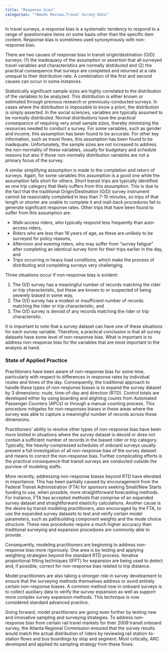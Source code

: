 ```yaml
---
title: "Response bias"
categories: "!Needs Review,Travel Survey Data"
---
```


In travel surveys, a response bias is a systematic tendency to respond to a range of questionnaire items on some basis other than the specific item content. Response bias is sometimes used synonymously with non-response bias.

There are two causes of response bias in transit origin/destination (O/D) surveys: (1) the inadequacy of the assumption or assertion that all surveyed travel variables and characteristics are normally distributed and (2) the practical consequence that surveys are completed and returned at a rate unequal to their distribution rate. A combination of the first and second causes can occur in some instances.

Statistically significant sample sizes are highly correlated to the distribution of the variables to be analyzed. This distribution is either known or estimated through previous research or previously-conducted surveys. In cases where the distribution is impossible to know a priori, the distribution is simply asserted. In the social sciences, variables are typically assumed to be normally distributed. Normal distributions have the practical consequence of requiring very small sample sizes, thereby minimizing the resources needed to conduct a survey. For some variables, such as gender and income, this assumption has been found to be accurate. For other key information, such as travel flows, this assumption has been found to be inadequate. Unfortunately, the sample sizes are not increased to address the non-normality of these variables, usually for budgetary and schedule reasons but also if those non-normally distribution variables are not a primary focus of the survey.

A similar simplifying assumption is made to the completion and return of surveys. Again, for some variables this assumption is a good one while the assumption falls short for others. Short transit trips are typically identified as one trip category that likely suffers from this assumption. This is due to the fact that the traditional Origin/Destination (O/D) survey instrument cannot be reasonably completed in less than 7-10 minutes, so trips of that length or shorter are unable to complete it and mail-back procedures fail to generate significant response rates. Other trips that have been found to suffer from this assumption are:

-   Walk-access riders, who typically respond less frequently than auto-access riders,
-   Riders who are less than 16 years of age, as these are unlikely to be surveyed for policy reasons,
-   Afternoon and evening riders, who may suffer from “survey fatigue” after completing an identical survey form for their trips earlier in the day, and
-   Trips occurring in heavy load conditions, which make the process of distributing and completing surveys very challenging.

Three situations occur if non-response bias is evident:

1.  The O/D survey has a meaningful number of records matching the rider or trip characteristic, but these are known to or suspected of being severely biased in some way,
2.  The O/D survey has a modest or insufficient number of records matching the rider or trip characteristic, and
3.  The O/D survey is devoid of any records matching the rider or trip characteristic.

It is important to note that a survey dataset can have one of these situations for each survey variable. Therefore, a practical conclusion is that all survey datasets have some level of non-response bias. What is important is to address non-response bias for the variables that are most important to the analysis at hand.

### State of Applied Practice

Practitioners have been aware of non-response bias for some time, particularly with respect to differences in response rates by individual routes and times of the day. Consequently, the traditional approach to handle these types of non-response biases is to expand the survey dataset by 3 dimensions: route, time-of-day and direction (RTD). Control totals are developed either by using boarding and alighting counts from Automated Passenger Counters (APCs) or through a manual counting process. This procedure mitigates for non-responses biases in these areas where the survey was able to capture a meaningful number of records across these dimensions.

Practitioners’ ability to resolve other types of non-response bias have been more limited in situations where the survey dataset is devoid or does not contain a sufficient number of records in the biased rider or trip category. Typically, the heavily-compressed schedules of onboard surveys usually prevent a full investigation of all non-response bias of the survey dataset and means to correct the non-response bias. Further complicating efforts is the practical consequence that transit surveys are conducted outside the purview of modeling staffs.

More recently, addressing non-response biases beyond RTD have elevated in importance. This has been partially caused by encouragement from the Federal Transit Administration (FTA) for sponsors seeking Small/New Starts funding to use, when possible, more straightforward forecasting methods. For instance, FTA has accepted methods that comprise of an expanded survey dataset and straightforward elasticity calculations. Another cause is the desire by transit modeling practitioners, also encouraged by the FTA, to use the expanded survey datasets to test and verify certain model parameters, such as pathbuilding component weights and the mode choice structure. These new procedures require a much higher accuracy than traditional surveying and expansion procedures are commonly able to provide.

Consequently, modeling practitioners are beginning to address non-response bias more rigorously. One area is by testing and applying weighting strategies beyond the standard RTD process. Iterative proportional fitting techniques (IFPT) for expansion are being used to detect and, if possible, correct for non-response bias related to trip distance.

Model practitioners are also taking a stronger role in survey development to ensure that the surveying methods themselves address or avoid entirely certain non-response biases. A common method now in onboard surveys is to collect auxiliary data to verify the survey expansion as well as support more complex survey expansion methods. This technique is now considered standard advanced practice.

Going forward, model practitioners are going even further by testing new and innovative sampling and surveying strategies. To address non-response bias from certain rail travel markets for their 2009 transit onboard survey, the Atlanta Regional Commission ensured that the survey results would match the actual distribution of riders by reviewing rail station-to-station flows and bus boardings by stop and segment. Most critically, ARC developed and applied its sampling strategy from these flows.

